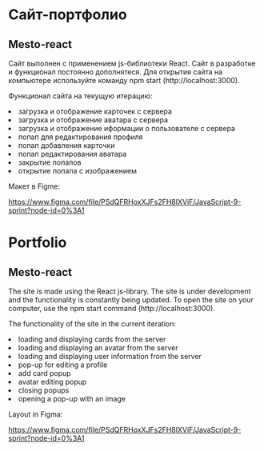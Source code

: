# Сайт-портфолио
## Mesto-react
Сайт выполнен с применением js-библиотеки React. Сайт в разработке и функционал постоянно дополнятеся.
Для открытия сайта на компьютере используйте команду npm start (http://localhost:3000).

Функционал сайта на текущую итерацию:

<li> загрузка и отображение карточек с сервера
<li> загрузка и отображение аватара с сервера
<li> загрузка и отображение иформации о пользователе с сервера
<li> попап для редактирования профиля
<li> попап добавления карточки
<li> попап редактирования аватара
<li> закрытие попапов
<li> открытие попапа с изображением

Макет в Figme:

https://www.figma.com/file/PSdQFRHoxXJFs2FH8IXViF/JavaScript-9-sprint?node-id=0%3A1 


# Portfolio
## Mesto-react
The site is made using the React js-library. The site is under development and the functionality is constantly being updated.
To open the site on your computer, use the npm start command (http://localhost:3000).

The functionality of the site in the current iteration:

<li> loading and displaying cards from the server
<li> loading and displaying an avatar from the server
<li> loading and displaying user information from the server
<li> pop-up for editing a profile
<li> add card popup
<li> avatar editing popup
<li> closing popups
<li> opening a pop-up with an image

Layout in Figma:

https://www.figma.com/file/PSdQFRHoxXJFs2FH8IXViF/JavaScript-9-sprint?node-id=0%3A1 